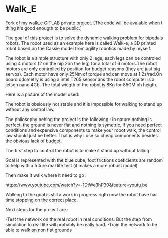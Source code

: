 # Walk_E
Fork of my walk_e GITLAB private project.
[The code will be avaiable when I thing it's good enougth to be public.]

The goal of this project is to solve the dynamic walking problem for bipedals robots. The robot used as an example here is called Walk-e, a 3D printed robot based on the Cassie model from agility robotics made by myself.

The robot is a simple structure with only 2 legs, each legs can be controled using 4 motors (2 on the hip 2on the leg) for a total of 6 motors.The robot motors are only controlled by position for budget reasons (they are just big servos). Each motor have only 25Nm of torque and can move at 1.2s/rad.On board odometry is using a intel T265 sensor ans the robot computer is a jetson nano 4Gb. The total wiegth of the robot is 8Kg for 85CM oh heigth.

Here is a picture of the model used:

The robot is obsiously not stable and it is impossible for walking to stand up without any control law.

The philosophy behing the project is the following : In nature nothing is perfect, the ground is never flat and nothing is symetric, if you need perfect conditions and expensive components to make your robot walk, the control law should just be better. That is why I use so cheap components besides the obvious lack of budget.

The first step to control the robot is to make it stand up without falling :

Goal is represented with the blue cube, foot frictions coeficients are random to help with a future real life test (it makes a more robust model)

Then make it walk where it need to go :

https://www.youtube.com/watch?v=-1DtWe3hP30&feature=youtu.be

Walking to the goal is still a work in progress rigth now the robot have har time stopping on the correct place.

Next steps for the project are :

-Test the network on the real robot in real conditions. But the step from simulation to real life will probably be really hard.
-Train the network to be able to walk on non flat grounds
